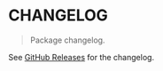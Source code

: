 # CHANGELOG

> Package changelog.

See [GitHub Releases](https://github.com/stdlib-js/stats-base-smidrange/releases) for the changelog.